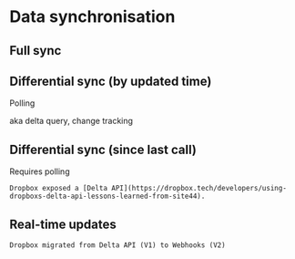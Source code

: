 # Data synchronisation

## Full sync
  
## Differential sync (by updated time)

Polling

aka delta query, change tracking

## Differential sync (since last call)

Requires polling
  
~~~admonish example title="Dropbox's delta API (deprecated)"
Dropbox exposed a [Delta API](https://dropbox.tech/developers/using-dropboxs-delta-api-lessons-learned-from-site44).
~~~

## Real-time updates

~~~admonish tip title="Dropbox migrated from differential sync to real-time updates"
Dropbox migrated from Delta API (V1) to Webhooks (V2)
~~~
